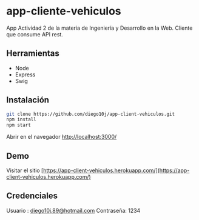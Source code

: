 # app-cliente-vehiculos
App Actividad 2 de la materia de Ingeniería y Desarrollo en la Web.
Cliente que consume API rest.

## Herramientas

* Node
* Express
* Swig

## Instalación

```sh
git clone https://github.com/diego10j/app-client-vehiculos.git
npm install
npm start
```
Abrir en el navegador [http://localhost:3000/](http://localhost:3000/)

## Demo

Visitar el sitio [https://app-client-vehiculos.herokuapp.com/](https://app-client-vehiculos.herokuapp.com/)


## Credenciales
Usuario : diego10j.89@hotmail.com
Contraseña: 1234
